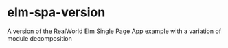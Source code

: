 # elm-spa-version
A version of the RealWorld Elm Single Page App example with a variation of module decomposition
